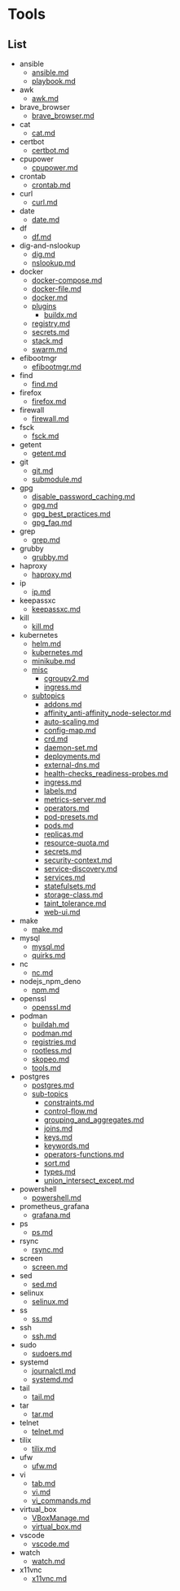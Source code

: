 # Tools

## List

- ansible
  - [ansible.md](./ansible/ansible.md)
  - [playbook.md](./ansible/playbook.md)
- awk
  - [awk.md](./awk/awk.md)
- brave_browser
  - [brave_browser.md](./brave_browser/brave_browser.md)
- cat
  - [cat.md](./cat/cat.md)
- certbot
  - [certbot.md](./certbot/certbot.md)
- cpupower
  - [cpupower.md](./cpupower/cpupower.md)
- crontab
  - [crontab.md](./crontab/crontab.md)
- curl
  - [curl.md](./curl/curl.md)
- date
  - [date.md](./date/date.md)
- df
  - [df.md](./df/df.md)
- dig-and-nslookup
  - [dig.md](./dig-and-nslookup/dig.md)
  - [nslookup.md](./dig-and-nslookup/nslookup.md)
- docker
  - [docker-compose.md](./docker/docker-compose.md)
  - [docker-file.md](./docker/docker-file.md)
  - [docker.md](./docker/docker.md)
  - [plugins](./docker/plugins)
    - [buildx.md](./docker/plugins/buildx.md)
  - [registry.md](./docker/registry.md)
  - [secrets.md](./docker/secrets.md)
  - [stack.md](./docker/stack.md)
  - [swarm.md](./docker/swarm.md)
- efibootmgr
  - [efibootmgr.md](./efibootmgr/efibootmgr.md)
- find
  - [find.md](./find/find.md)
- firefox
  - [firefox.md](./firefox/firefox.md)
- firewall
  - [firewall.md](./firewall/firewall.md)
- fsck
  - [fsck.md](./fsck/fsck.md)
- getent
  - [getent.md](./getent/getent.md)
- git
  - [git.md](./git/git.md)
  - [submodule.md](./git/submodule.md)
- gpg
  - [disable_password_caching.md](./gpg/disable_password_caching.md)
  - [gpg.md](./gpg/gpg.md)
  - [gpg_best_practices.md](./gpg/gpg_best_practices.md)
  - [gpg_faq.md](./gpg/gpg_faq.md)
- grep
  - [grep.md](./grep/grep.md)
- grubby
  - [grubby.md](./grubby/grubby.md)
- haproxy
  - [haproxy.md](./haproxy/haproxy.md)
- ip
  - [ip.md](./ip/ip.md)
- keepassxc
  - [keepassxc.md](./keepassxc/keepassxc.md)
- kill
  - [kill.md](./kill/kill.md)
- kubernetes
  - [helm.md](./kubernetes/helm.md)
  - [kubernetes.md](./kubernetes/kubernetes.md)
  - [minikube.md](./kubernetes/minikube.md)
  - [misc](./kubernetes/misc)
    - [cgroupv2.md](./kubernetes/misc/cgroupv2.md)
    - [ingress.md](./kubernetes/misc/ingress.md)
  - [subtopics](./kubernetes/subtopics)
    - [addons.md](./kubernetes/subtopics/addons.md)
    - [affinity_anti-affinity_node-selector.md](./kubernetes/subtopics/affinity_anti-affinity_node-selector.md)
    - [auto-scaling.md](./kubernetes/subtopics/auto-scaling.md)
    - [config-map.md](./kubernetes/subtopics/config-map.md)
    - [crd.md](./kubernetes/subtopics/crd.md)
    - [daemon-set.md](./kubernetes/subtopics/daemon-set.md)
    - [deployments.md](./kubernetes/subtopics/deployments.md)
    - [external-dns.md](./kubernetes/subtopics/external-dns.md)
    - [health-checks_readiness-probes.md](./kubernetes/subtopics/health-checks_readiness-probes.md)
    - [ingress.md](./kubernetes/subtopics/ingress.md)
    - [labels.md](./kubernetes/subtopics/labels.md)
    - [metrics-server.md](./kubernetes/subtopics/metrics-server.md)
    - [operators.md](./kubernetes/subtopics/operators.md)
    - [pod-presets.md](./kubernetes/subtopics/pod-presets.md)
    - [pods.md](./kubernetes/subtopics/pods.md)
    - [replicas.md](./kubernetes/subtopics/replicas.md)
    - [resource-quota.md](./kubernetes/subtopics/resource-quota.md)
    - [secrets.md](./kubernetes/subtopics/secrets.md)
    - [security-context.md](./kubernetes/subtopics/security-context.md)
    - [service-discovery.md](./kubernetes/subtopics/service-discovery.md)
    - [services.md](./kubernetes/subtopics/services.md)
    - [statefulsets.md](./kubernetes/subtopics/statefulsets.md)
    - [storage-class.md](./kubernetes/subtopics/storage-class.md)
    - [taint_tolerance.md](./kubernetes/subtopics/taint_tolerance.md)
    - [web-ui.md](./kubernetes/subtopics/web-ui.md)
- make
  - [make.md](./make/make.md)
- mysql
  - [mysql.md](./mysql/mysql.md)
  - [quirks.md](./mysql/quirks.md)
- nc
  - [nc.md](./nc/nc.md)
- nodejs_npm_deno
  - [npm.md](./nodejs_npm_deno/npm.md)
- openssl
  - [openssl.md](./openssl/openssl.md)
- podman
  - [buildah.md](./podman/buildah.md)
  - [podman.md](./podman/podman.md)
  - [registries.md](./podman/registries.md)
  - [rootless.md](./podman/rootless.md)
  - [skopeo.md](./podman/skopeo.md)
  - [tools.md](./podman/tools.md)
- postgres
  - [postgres.md](./postgres/postgres.md)
  - [sub-topics](./postgres/sub-topics)
    - [constraints.md](./postgres/sub-topics/constraints.md)
    - [control-flow.md](./postgres/sub-topics/control-flow.md)
    - [grouping_and_aggregates.md](./postgres/sub-topics/grouping_and_aggregates.md)
    - [joins.md](./postgres/sub-topics/joins.md)
    - [keys.md](./postgres/sub-topics/keys.md)
    - [keywords.md](./postgres/sub-topics/keywords.md)
    - [operators-functions.md](./postgres/sub-topics/operators-functions.md)
    - [sort.md](./postgres/sub-topics/sort.md)
    - [types.md](./postgres/sub-topics/types.md)
    - [union_intersect_except.md](./postgres/sub-topics/union_intersect_except.md)
- powershell
  - [powershell.md](./powershell/powershell.md)
- prometheus_grafana
  - [grafana.md](./prometheus_grafana/grafana.md)
- ps
  - [ps.md](./ps/ps.md)
- rsync
  - [rsync.md](./rsync/rsync.md)
- screen
  - [screen.md](./screen/screen.md)
- sed
  - [sed.md](./sed/sed.md)
- selinux
  - [selinux.md](./selinux/selinux.md)
- ss
  - [ss.md](./ss/ss.md)
- ssh
  - [ssh.md](./ssh/ssh.md)
- sudo
  - [sudoers.md](./sudo/sudoers.md)
- systemd
  - [journalctl.md](./systemd/journalctl.md)
  - [systemd.md](./systemd/systemd.md)
- tail
  - [tail.md](./tail/tail.md)
- tar
  - [tar.md](./tar/tar.md)
- telnet
  - [telnet.md](./telnet/telnet.md)
- tilix
  - [tilix.md](./tilix/tilix.md)
- ufw
  - [ufw.md](./ufw/ufw.md)
- vi
  - [tab.md](./vi/tab.md)
  - [vi.md](./vi/vi.md)
  - [vi_commands.md](./vi/vi_commands.md)
- virtual_box
  - [VBoxManage.md](./virtual_box/VBoxManage.md)
  - [virtual_box.md](./virtual_box/virtual_box.md)
- vscode
  - [vscode.md](./vscode/vscode.md)
- watch
  - [watch.md](./watch/watch.md)
- x11vnc
  - [x11vnc.md](./x11vnc/x11vnc.md)
